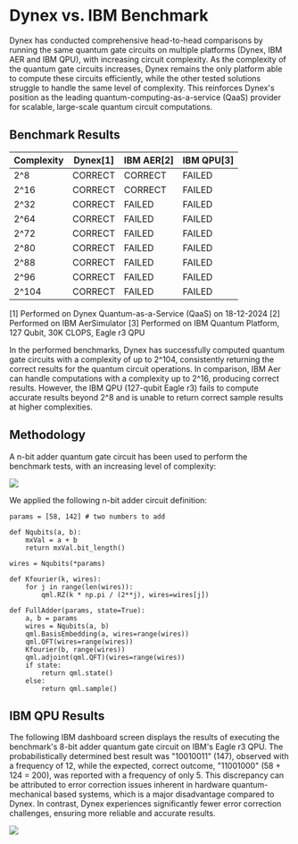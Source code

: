 # Dynex vs. IBM Benchmark

Dynex has conducted comprehensive head-to-head comparisons by running the same quantum gate circuits on multiple platforms (Dynex, IBM AER and IBM QPU), with increasing circuit complexity. As the complexity of the quantum gate circuits increases, Dynex remains the only platform able to compute these circuits efficiently, while the other tested solutions struggle to handle the same level of complexity. This reinforces Dynex's position as the leading quantum-computing-as-a-service (QaaS) provider for scalable, large-scale quantum circuit computations.

## Benchmark Results

| Complexity    |     Dynex[1]  |    IBM AER[2] |    IBM QPU[3] |      
| ------------- | ------------- | ------------- | ------------- |
| 2^8           | CORRECT       | CORRECT       | FAILED        |
| 2^16          | CORRECT       | CORRECT       | FAILED        |
| 2^32          | CORRECT       | FAILED        | FAILED        |
| 2^64          | CORRECT       | FAILED        | FAILED        |
| 2^72          | CORRECT       | FAILED        | FAILED        |
| 2^80          | CORRECT       | FAILED        | FAILED        |
| 2^88          | CORRECT       | FAILED        | FAILED        |
| 2^96          | CORRECT       | FAILED        | FAILED        |
| 2^104         | CORRECT       | FAILED        | FAILED        |

[1] Performed on Dynex Quantum-as-a-Service (QaaS) on 18-12-2024
[2] Performed on IBM AerSimulator
[3] Performed on IBM Quantum Platform, 127 Qubit, 30K CLOPS, Eagle r3 QPU

In the performed benchmarks, Dynex has successfully computed quantum gate circuits with a complexity of up to 2^104, consistently returning the correct results for the quantum circuit operations. In comparison, IBM Aer can handle computations with a complexity up to 2^16, producing correct results. However, the IBM QPU (127-qubit Eagle r3) fails to compute accurate results beyond 2^8 and is unable to return correct sample results at higher complexities.

## Methodology

A n-bit adder quantum gate circuit has been used to perform the benchmark tests, with an increasing level of complexity:

![](https://github.com/dynexcoin/DynexSDK/blob/main/circuit_scaling_benchmark/circuits.png)

We applied the following n-bit adder circuit definition:

```
params = [58, 142] # two numbers to add

def Nqubits(a, b):
    mxVal = a + b
    return mxVal.bit_length()

wires = Nqubits(*params)

def Kfourier(k, wires):
    for j in range(len(wires)):
        qml.RZ(k * np.pi / (2**j), wires=wires[j])

def FullAdder(params, state=True):
    a, b = params
    wires = Nqubits(a, b)
    qml.BasisEmbedding(a, wires=range(wires))
    qml.QFT(wires=range(wires))
    Kfourier(b, range(wires))
    qml.adjoint(qml.QFT)(wires=range(wires))
    if state:
        return qml.state()
    else:
        return qml.sample()
```

## IBM QPU Results

The following IBM dashboard screen displays the results of executing the benchmark's 8-bit adder quantum gate circuit on IBM's Eagle r3 QPU. The probabilistically determined best result was "10010011" (147), observed with a frequency of 12, while the expected, correct outcome, "11001000" (58 + 124 = 200), was reported with a frequency of only 5. This discrepancy can be attributed to error correction issues inherent in hardware quantum-mechanical based systems, which is a major disadvantage compared to Dynex. In contrast, Dynex experiences significantly fewer error correction challenges, ensuring more reliable and accurate results.

![](https://github.com/dynexcoin/DynexSDK/blob/main/circuit_scaling_benchmark/ibm_aer_8bit.png)

